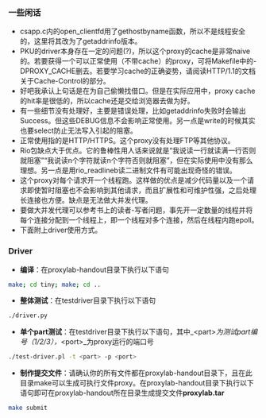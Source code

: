 ### 一些闲话
- csapp.c内的open_clientfd用了gethostbyname函数，所以不是线程安全的，这里将其改为了getaddrinfo版本。
- PKU的driver本身存在一定的问题(?)，所以这个proxy的cache是非常naive的。若要获得一个可以正常使用（不带cache）的proxy，可将Makefile中的-DPROXY_CACHE删去。若要学习cache的正确姿势，请阅读HTTP/1.1的文档关于Cache-Control的部分。
- 好吧我承认上句话是在为自己偷懒找借口。但是在实际应用中，proxy cache的hit率是很低的，所以cache还是交给浏览器去做为好。
- 有一些细节没有处理好，主要是错误处理，比如getaddrinfo失败时会输出Success。但这些DEBUG信息不会影响正常使用。另一点是write的时候其实也要select防止无法写入引起的阻塞。
- 正常使用指的是HTTP/HTTPS。这个proxy没有处理FTP等其他协议。
- Rio包缺点大于优点。它的鲁棒性用人话来说就是“我说读一行就读满一行否则就阻塞”“我说读n个字符就读n个字符否则就阻塞”，但在实际使用中没有那么理想。另一点是用rio_readlineb读二进制文件有可能出现奇怪的错误。
- 这个proxy对每个请求开一个线程跑。这样做的优点是减少代码量以及一个请求即使暂时阻塞也不会影响到其他请求，而且扩展性和可维护性强，之后处理长连接也方便。缺点是无法做大并发代理。
- 要做大并发代理可以参考书上的读者-写者问题，事先开一定数量的线程并将每个连接分配到一个线程上，即一个线程对多个连接，然后在线程内跑epoll。
- 下面附上driver使用方式。

### Driver
- **编译**：在proxylab-handout目录下执行以下语句
``` bash
make; cd tiny; make; cd ..
```
- **整体测试**：在testdriver目录下执行以下语句
``` bash
./driver.py
```
- **单个part测试**：在testdriver目录下执行以下语句，其中_\<part\>_为测试part编号（1/2/3），_\<port\>_为proxy运行的端口号
``` bash
./test-driver.pl -t <part> -p <port>
```
- **制作提交文件**：请确认你的所有文件都在proxylab-handout目录下，且在此目录make可以生成可执行文件proxy。在proxylab-handout目录下执行以下语句即可在proxylab-handout所在目录生成提交文件**proxylab.tar**
``` bash
make submit
```
